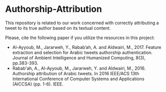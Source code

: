 # Authorship-Attribution

This repository is related to our work concerned with correctly attributing a tweet to its true author based on its
textual content. 

Please, cite the following paper if you utilize the resources in this project:
- Al-Ayyoub, M., Jararweh, Y., Rabab’ah, A. and Aldwairi, M., 2017. Feature extraction and selection for Arabic tweets authorship authentication. Journal of Ambient Intelligence and Humanized Computing, 8(3), pp.383-393.
- Rabab'ah, A., Al-Ayyoub, M., Jararweh, Y. and Aldwairi, M., 2016. Authorship attribution of Arabic tweets. In 2016 IEEE/ACS 13th International Conference of Computer Systems and Applications (AICCSA) (pp. 1-6). IEEE.
